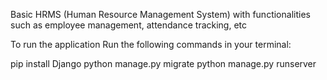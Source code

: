 Basic HRMS (Human Resource Management System) with functionalities such as employee management, attendance tracking, etc

To run the application Run the following commands in your terminal:

pip install Django
python manage.py migrate
python manage.py runserver
